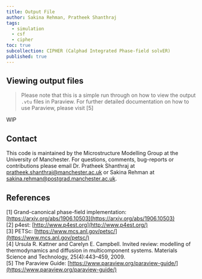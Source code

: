 ```yaml
---
title: Output File
author: Sakina Rehman, Pratheek Shanthraj
tags:
  - simulation
  - csf
  - cipher
toc: true
subcollection: CIPHER (Calphad Integrated Phase-field solvER)
published: true
---
```


## Viewing output files

> Please note that this is a simple run through on how to view the output ```.vtu``` files in Paraview. For further detailed documentation on how to use Paraview, please visit [5]

WIP

## Contact

This code is maintained by the Microstructure Modelling Group at the University of Manchester. For questions, comments, bug-reports or contributions please email Dr. Pratheek Shanthraj at [pratheek.shanthraj@manchester.ac.uk](mailto:pratheek.shanthraj@manchester.ac.uk) or Sakina Rehman at [sakina.rehman@postgrad.manchester.ac.uk](mailto:sakina.rehman@postgrad.manchester.ac.uk).

## References

[1] Grand-canonical phase-field implementation: [https://arxiv.org/abs/1906.10503](https://arxiv.org/abs/1906.10503)  
[2] p4est: [http://www.p4est.org](http://www.p4est.org/)  
[3] PETSc: [https://www.mcs.anl.gov/petsc/](https://www.mcs.anl.gov/petsc/)
<br />[4] Ursula R. Kattner and Carelyn E. Campbell. Invited review: modelling of thermodynamics and diffusion in multicomponent systems. Materials Science and Technology, 25(4):443–459, 2009. <br />
[5] The Paraview Guide: [https://www.paraview.org/paraview-guide/](https://www.paraview.org/paraview-guide/)
